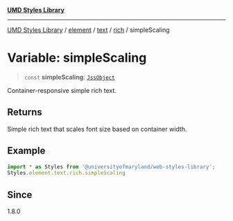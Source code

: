 [**UMD Styles Library**](../../../../../../README.md)

***

[UMD Styles Library](../../../../../../README.md) / [element](../../../../../README.md) / [text](../../../README.md) / [rich](../README.md) / simpleScaling

# Variable: simpleScaling

> `const` **simpleScaling**: [`JssObject`](../../../../../../utilities/namespaces/transform/type-aliases/JssObject.md)

Container-responsive simple rich text.

## Returns

Simple rich text that scales font size based on container width.

## Example

```typescript
import * as Styles from '@universityofmaryland/web-styles-library';
Styles.element.text.rich.simpleScaling
```

## Since

1.8.0
